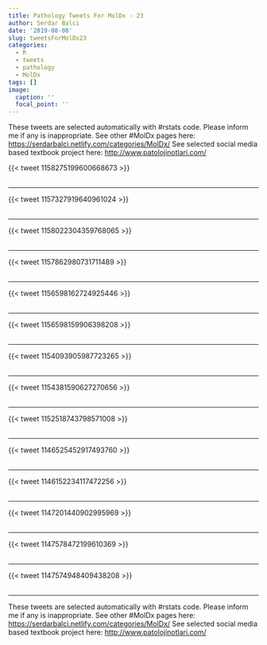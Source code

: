 ```yaml
---
title: Pathology Tweets For MolDx - 23
author: Serdar Balci
date: '2019-08-08'
slug: tweetsForMolDx23
categories:
  - R
  - tweets
  - pathology
  - MolDx
tags: []
image:
  caption: ''
  focal_point: ''
---
```



These tweets are selected automatically with #rstats code. Please inform me if any is inappropriate.
See other #MolDx pages here: https://serdarbalci.netlify.com/categories/MolDx/ 
See selected social media based textbook project here: http://www.patolojinotlari.com/

{{< tweet 1158275199600668673 >}}
<br>
<br>
<hr>
{{< tweet 1157327919640961024 >}}
<br>
<br>
<hr>
{{< tweet 1158022304359768065 >}}
<br>
<br>
<hr>
{{< tweet 1157862980731711489 >}}
<br>
<br>
<hr>
{{< tweet 1156598162724925446 >}}
<br>
<br>
<hr>
{{< tweet 1156598159906398208 >}}
<br>
<br>
<hr>
{{< tweet 1154093905987723265 >}}
<br>
<br>
<hr>
{{< tweet 1154381590627270656 >}}
<br>
<br>
<hr>
{{< tweet 1152518743798571008 >}}
<br>
<br>
<hr>
{{< tweet 1146525452917493760 >}}
<br>
<br>
<hr>
{{< tweet 1146152234117472256 >}}
<br>
<br>
<hr>
{{< tweet 1147201440902995969 >}}
<br>
<br>
<hr>
{{< tweet 1147578472199610369 >}}
<br>
<br>
<hr>
{{< tweet 1147574948409438208 >}}
<br>
<br>
<hr>


These tweets are selected automatically with #rstats code. Please inform me if any is inappropriate.
See other #MolDx pages here: https://serdarbalci.netlify.com/categories/MolDx/ 
See selected social media based textbook project here: http://www.patolojinotlari.com/
